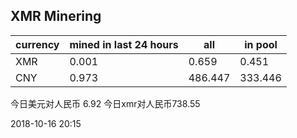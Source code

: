 ## XMR Minering

|currency|mined in last 24 hours|all|in pool|
|---|---|---|---|
|XMR|0.001|0.659|0.451|
|CNY|0.973|486.447|333.446|

今日美元对人民币 6.92	今日xmr对人民币738.55


2018-10-16 20:15